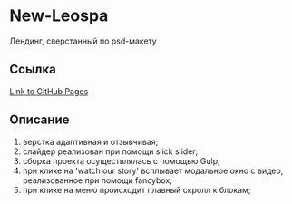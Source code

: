 # New-Leospa

Лендинг, сверстанный по psd-макету

## Ссылка

[Link to GitHub Pages](https://mjulia111.github.io/Leospa-landing-page/)

## Описание

1. верстка адаптивная и отзывчивая;
2. слайдер реализован при помощи slick slider;
3. сборка проекта осуществлялась с помощью Gulp;
4. при клике на 'watch our story' всплывает модальное окно с видео, реализованное при помощи fancybox;
5. при клике на меню происходит плавный скролл к блокам;
